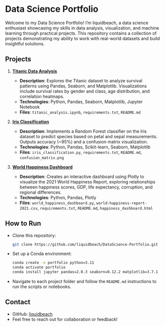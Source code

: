 # Data Science Portfolio

Welcome to my Data Science Portfolio! I’m liquidbeach, a data science enthusiast showcasing my skills in data analysis, visualization, and machine learning through practical projects. This repository contains a collection of projects demonstrating my ability to work with real-world datasets and build insightful solutions.

## Projects

1. **[Titanic Data Analysis](project1-titanic-analysis)**  
   - **Description**: Explores the Titanic dataset to analyze survival patterns using Pandas, Seaborn, and Matplotlib. Visualizations include survival rates by gender and class, age distribution, and correlation heatmaps.
   - **Technologies**: Python, Pandas, Seaborn, Matplotlib, Jupyter Notebook
   - **Files**: `titanic_analysis.ipynb`, `requirements.txt`, `README.md`

2. **[Iris Classification](project2-iris-classification)**  
   - **Description**: Implements a Random Forest classifier on the Iris dataset to predict species based on petal and sepal measurements. Outputs accuracy (~95%) and a confusion matrix visualization.
   - **Technologies**: Python, Pandas, Scikit-learn, Seaborn, Matplotlib
   - **Files**: `iris_classification.py`, `requirements.txt`, `README.md`, `confusion_matrix.png`

3. **[World Happiness Dashboard](project3-world-happiness-dashboard)**  
   - **Description**: Creates an interactive dashboard using Plotly to visualize the 2021 World Happiness Report, exploring relationships between happiness scores, GDP, life expectancy, corruption, and regional differences.
   - **Technologies**: Python, Pandas, Plotly
   - **Files**: `world_happiness_dashboard.py`, `world-happiness-report-2021.csv`, `requirements.txt`, `README.md`, `happiness_dashboard.html`

## How to Run
- Clone this repository:
  ```bash
  git clone https://github.com/liquidbeach/DataScience-Portfolio.git
  ```
- Set up a Conda environment:
  ```bash
  conda create -n portfolio python=3.11
  conda activate portfolio
  conda install jupyter pandas=2.0.3 seaborn=0.12.2 matplotlib=3.7.1 scikit-learn=1.2.2 plotly=5.22.0 -c conda-forge
  ```
- Navigate to each project folder and follow the `README.md` instructions to run the scripts or notebooks.

## Contact
- GitHub: [liquidbeach](https://github.com/liquidbeach)
- Feel free to reach out for collaboration or feedback!